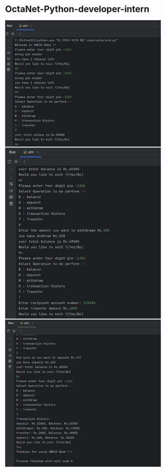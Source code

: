 # OctaNet-Python-developer-intern
![Project Screenshot](ATM_console_img/1.png)
![Project Screenshot](ATM_console_img/2.png)
![Project Screenshot](ATM_console_img/3.png)
